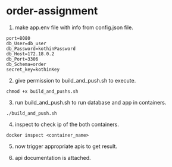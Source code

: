 # order-assignment

1. make app.env file with info from config.json file.
```
port=8080
db_User=db_user
db_Password=kothinPassword
db_Host=172.18.0.2
db_Port=3306
db_Schema=order
secret_key=kothinKey
```

2. give permission to build_and_push.sh to execute. 
```
chmod +x build_and_pushs.sh
```

3. run build_and_push.sh to run database and app in containers.
```
./build_and_push.sh
```

4. inspect to check ip of the both containers.
```
docker inspect <container_name>
```

5. now trigger appropriate apis to get result.

6. api documentation is attached.


